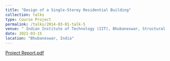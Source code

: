 ```yaml
---
title: "Design of a Single-Storey Residential Building"
collection: talks
type: Course Project
permalink: /talks/2014-03-01-talk-5
venue: " Indian Institute of Technology (IIT), Bhubaneswar, Structural Design and Detailing"
date: 2021-03-15
location: "Bhubaneswar, India"
---
```

<!-- [Click here](https://drive.google.com/file/d/1hScXPZFUAvCuparn_aRtVZ8QQcc1ILso/view?usp=share_link) -->

[Project Report.pdf](https://github.com/DevasmitDutta/DevasmitDutta.github.io/files/13797248/Project.Report.pdf)
